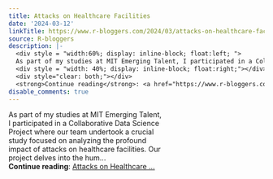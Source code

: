 ```yaml
---
title: Attacks on Healthcare Facilities
date: '2024-03-12'
linkTitle: https://www.r-bloggers.com/2024/03/attacks-on-healthcare-facilities/
source: R-bloggers
description: |-
  <div style = "width:60%; display: inline-block; float:left; ">
  As part of my studies at MIT Emerging Talent, I participated in a Collaborative Data Science Project where our team undertook a crucial study focused on analyzing the profound impact of attacks on healthcare facilities. Our project delves into the hum...</div>
  <div style = "width: 40%; display: inline-block; float:right;"></div>
  <div style="clear: both;"></div>
  <strong>Continue reading</strong>: <a href="https://www.r-bloggers.com/2024/03/attacks-on-healthcare-facilities/">Attacks on Healthcare ...
disable_comments: true
---
```

<div style = "width:60%; display: inline-block; float:left; ">
As part of my studies at MIT Emerging Talent, I participated in a Collaborative Data Science Project where our team undertook a crucial study focused on analyzing the profound impact of attacks on healthcare facilities. Our project delves into the hum...</div>
<div style = "width: 40%; display: inline-block; float:right;"></div>
<div style="clear: both;"></div>
<strong>Continue reading</strong>: <a href="https://www.r-bloggers.com/2024/03/attacks-on-healthcare-facilities/">Attacks on Healthcare ...